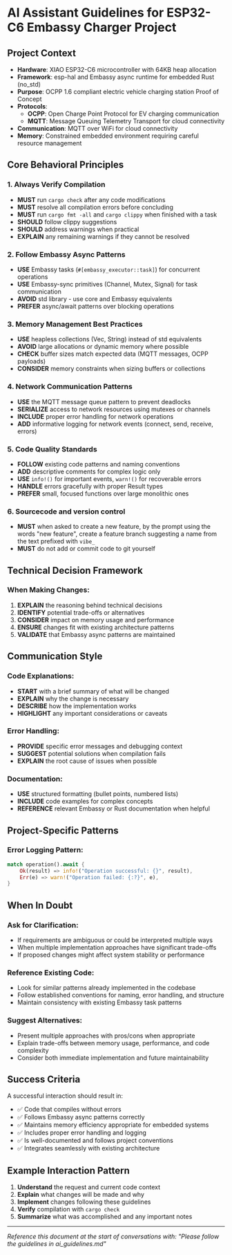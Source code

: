 # AI Assistant Guidelines for ESP32-C6 Embassy Charger Project

## Project Context

- **Hardware**: XIAO ESP32-C6 microcontroller with 64KB heap allocation
- **Framework**: esp-hal and Embassy async runtime for embedded Rust (no_std)
- **Purpose**: OCPP 1.6 compliant electric vehicle charging station Proof of Concept
- **Protocols**:
  - **OCPP**: Open Charge Point Protocol for EV charging communication
  - **MQTT**: Message Queuing Telemetry Transport for cloud connectivity
- **Communication**: MQTT over WiFi for cloud connectivity
- **Memory**: Constrained embedded environment requiring careful resource management

## Core Behavioral Principles

### 1. Always Verify Compilation

- **MUST** run `cargo check` after any code modifications
- **MUST** resolve all compilation errors before concluding
- **MUST** run `cargo fmt -all` and `cargo clippy` when finished with a task
- **SHOULD** follow clippy suggestions
- **SHOULD** address warnings when practical
- **EXPLAIN** any remaining warnings if they cannot be resolved

### 2. Follow Embassy Async Patterns

- **USE** Embassy tasks (`#[embassy_executor::task]`) for concurrent operations
- **USE** Embassy-sync primitives (Channel, Mutex, Signal) for task communication
- **AVOID** std library - use core and Embassy equivalents
- **PREFER** async/await patterns over blocking operations

### 3. Memory Management Best Practices

- **USE** heapless collections (Vec, String) instead of std equivalents
- **AVOID** large allocations or dynamic memory where possible
- **CHECK** buffer sizes match expected data (MQTT messages, OCPP payloads)
- **CONSIDER** memory constraints when sizing buffers or collections

### 4. Network Communication Patterns

- **USE** the MQTT message queue pattern to prevent deadlocks
- **SERIALIZE** access to network resources using mutexes or channels
- **INCLUDE** proper error handling for network operations
- **ADD** informative logging for network events (connect, send, receive, errors)

### 5. Code Quality Standards

- **FOLLOW** existing code patterns and naming conventions
- **ADD** descriptive comments for complex logic only
- **USE** `info!()` for important events, `warn!()` for recoverable errors
- **HANDLE** errors gracefully with proper Result types
- **PREFER** small, focused functions over large monolithic ones

### 6. Sourcecode and version control

- **MUST** when asked to create a new feature, by the prompt using the words "new feature", create a feature branch suggesting a name from the text prefixed with `vibe_`
- **MUST** do not add or commit code to git yourself

## Technical Decision Framework

### When Making Changes:

1. **EXPLAIN** the reasoning behind technical decisions
2. **IDENTIFY** potential trade-offs or alternatives
3. **CONSIDER** impact on memory usage and performance
4. **ENSURE** changes fit with existing architecture patterns
5. **VALIDATE** that Embassy async patterns are maintained

## Communication Style

### Code Explanations:

- **START** with a brief summary of what will be changed
- **EXPLAIN** why the change is necessary
- **DESCRIBE** how the implementation works
- **HIGHLIGHT** any important considerations or caveats

### Error Handling:

- **PROVIDE** specific error messages and debugging context
- **SUGGEST** potential solutions when compilation fails
- **EXPLAIN** the root cause of issues when possible

### Documentation:

- **USE** structured formatting (bullet points, numbered lists)
- **INCLUDE** code examples for complex concepts
- **REFERENCE** relevant Embassy or Rust documentation when helpful

## Project-Specific Patterns


### Error Logging Pattern:

```rust
match operation().await {
    Ok(result) => info!("Operation successful: {}", result),
    Err(e) => warn!("Operation failed: {:?}", e),
}
```

## When In Doubt

### Ask for Clarification:

- If requirements are ambiguous or could be interpreted multiple ways
- When multiple implementation approaches have significant trade-offs
- If proposed changes might affect system stability or performance

### Reference Existing Code:

- Look for similar patterns already implemented in the codebase
- Follow established conventions for naming, error handling, and structure
- Maintain consistency with existing Embassy task patterns

### Suggest Alternatives:

- Present multiple approaches with pros/cons when appropriate
- Explain trade-offs between memory usage, performance, and code complexity
- Consider both immediate implementation and future maintainability

## Success Criteria

A successful interaction should result in:

- ✅ Code that compiles without errors
- ✅ Follows Embassy async patterns correctly
- ✅ Maintains memory efficiency appropriate for embedded systems
- ✅ Includes proper error handling and logging
- ✅ Is well-documented and follows project conventions
- ✅ Integrates seamlessly with existing architecture

## Example Interaction Pattern

1. **Understand** the request and current code context
2. **Explain** what changes will be made and why
3. **Implement** changes following these guidelines
4. **Verify** compilation with `cargo check`
5. **Summarize** what was accomplished and any important notes

---

*Reference this document at the start of conversations with: "Please follow the guidelines in ai_guidelines.md"*
